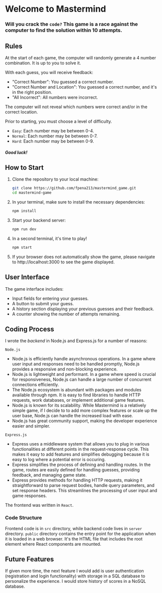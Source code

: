 # Welcome to Mastermind

### Will you crack the ```code?``` This game is a race against the computer to find the solution within 10 attempts.

## Rules

At the start of each game, the computer will randomly generate a 4 number combination. It is up to you to solve it.

With each guess, you will receive feedback:
- "Correct Number": You guessed a correct number.
- "Correct Number and Location": You guessed a correct number, and it's in the right position.
- "All Incorrect": All numbers were incorrect.

The computer will not reveal which numbers were correct and/or in the correct location.

Prior to starting, you must choose a level of difficulty.
- ```Easy```: Each number may be between 0-4.
- ```Normal```: Each number may be between 0-7.
- ```Hard```: Each number may be between 0-9.

#### *Good luck!*

## How to Start

1. Clone the repository to your local machine:

   ```bash  
   git clone https://github.com/fpena213/mastermind_game.git
   cd mastermind-game
2. In your terminal, make sure to install the necessary dependencies:

    ```bash
    npm install
3. Start your backend server:

    ```bash
    npm run dev
4. In a second terminal, it's time to play!

    ```bash
    npm start
5. If your browser does not automatically show the game, please navigate to http://localhost:3000 to see the game displayed.

## User Interface
The game interface includes:
- Input fields for entering your guesses.
- A button to submit your guess.
- A history section displaying your previous guesses and their feedback.
- A counter showing the number of attempts remaining.

## Coding Process

I wrote the *backend* in Node.js and Express.js for a number of reasons:

```Node.js```
- Node.js is efficiently handle asynchronous operations. In a game where user input and responses need to be handled promptly, Node.js provides a responsive and non-blocking experience.
- Node.js is lightweight and performant. In a game where speed is crucial for responsiveness, Node.js can handle a large number of concurrent connections efficiently.
- The Node.js ecosystem is abundant with packages and modules available through npm. It is easy to find libraries to handle HTTP requests, work databases, or implement additional game features.
- Node.js is known for its scalability. While Mastermind is a relatively simple game, if I decide to to add more complex features or scale up the user base, Node.js can handle the increased load with ease.
- Node.js has great community support, making the developer experience easier and simpler.

```Express.js```
- Express uses a middleware system that allows you to plug in various functionalities at different points in the request-response cycle. This makes it easy to add features and simplifies debugging because it is easy to log where a potential error is occuring.
- Express simplifies the process of defining and handling routes. In the game, routes are easily defined for handling guesses, providing feedback, and managing game state.
- Express provides methods for handling HTTP requests, making it straightforward to parse request bodies, handle query parameters, and set response headers. This streamlines the processing of user input and game responses.


The frontend was written in ```React```.

### Code Structure
Frontend code is in ```src``` directory, while backend code lives in ```server``` directory. ```public``` directory contains the entry point for the application when it is loaded in a web browser. It's the HTML file that includes the root element where React components are mounted.

## Future Features
If given more time, the next feature I would add is user authentication (registration and login functionality) with storage in a SQL database to personalize the experience. I would store history of scores in a NoSQL database.